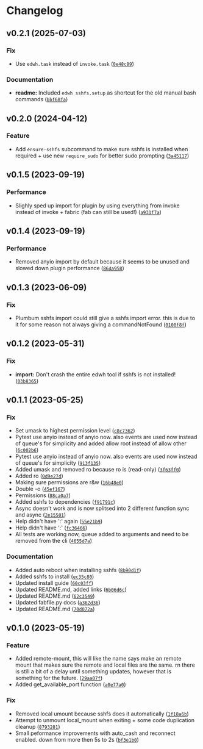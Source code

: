 # Changelog

<!--next-version-placeholder-->

## v0.2.1 (2025-07-03)

### Fix

* Use `edwh.task` instead of `invoke.task` ([`0e48c89`](https://github.com/educationwarehouse/edwh-sshfs-plugin/commit/0e48c89bf82d180d2adc9a276acc773dea20aa4b))

### Documentation

* **readme:** Included `edwh sshfs.setup` as shortcut for the old manual bash commands ([`bbf68fa`](https://github.com/educationwarehouse/edwh-sshfs-plugin/commit/bbf68fac73f4f7b0f0c22aa003d8e208e7533e77))

## v0.2.0 (2024-04-12)

### Feature

* Add `ensure-sshfs` subcommand to make sure sshfs is installed when required + use new `require_sudo` for better sudo prompting ([`3a45117`](https://github.com/educationwarehouse/edwh-sshfs-plugin/commit/3a451176a7cffaa6af51b052436a34644c79d831))

## v0.1.5 (2023-09-19)
### Performance
* Slighly sped up import for plugin by using everything from invoke instead of invoke + fabric (fab can still be used!) ([`a931f7a`](https://github.com/educationwarehouse/edwh-sshfs-plugin/commit/a931f7acdee27905077c2c54ea64626980a11ec7))

## v0.1.4 (2023-09-19)
### Performance
* Removed anyio import by default because it seems to be unused and slowed down plugin performance ([`864a958`](https://github.com/educationwarehouse/edwh-sshfs-plugin/commit/864a958daea419f53479014bf8956dabfa678823))

## v0.1.3 (2023-06-09)
### Fix
* Plumbum sshfs import could still give a sshfs import error. this is due to it for some reason not always giving a commandNotFound ([`0100f8f`](https://github.com/educationwarehouse/edwh-sshfs-plugin/commit/0100f8fa9ec664f1a07a269e8c89873560dbd139))

## v0.1.2 (2023-05-31)
### Fix
* **import:** Don't crash the entire edwh tool if sshfs is not installed! ([`03b8365`](https://github.com/educationwarehouse/edwh-sshfs-plugin/commit/03b836576b36d3c814a9678ad0b98fd12a7e246f))

## v0.1.1 (2023-05-25)
### Fix
* Set umask to highest permission level ([`c8c7362`](https://github.com/educationwarehouse/edwh-sshfs-plugin/commit/c8c7362b8ea77c0ec62672bdaaa798b388806c89))
* Pytest use anyio instead of anyio now. also events are used now instead of queue's for simplicity and added allow root instead of allow other ([`6c002b6`](https://github.com/educationwarehouse/edwh-sshfs-plugin/commit/6c002b681e77a6f31ee135468bf541601b0e5a55))
* Pytest use anyio instead of anyio now. also events are used now instead of queue's for simplicity ([`913f135`](https://github.com/educationwarehouse/edwh-sshfs-plugin/commit/913f135e167bf83f5bec3ce6340c81c2e85f75f3))
* Added umask and removed ro because ro is (read-only) ([`3f63ff0`](https://github.com/educationwarehouse/edwh-sshfs-plugin/commit/3f63ff0c7fde0b21b1e369cbf3693c60252ad6dd))
* Added ro ([`0d9e27d`](https://github.com/educationwarehouse/edwh-sshfs-plugin/commit/0d9e27daa3eb31f7c28c4129869675cd530562ab))
* Making sure permissions are r&w ([`16b48e0`](https://github.com/educationwarehouse/edwh-sshfs-plugin/commit/16b48e00a64289280e66debd14148ed95647e265))
* Double -o ([`45ef167`](https://github.com/educationwarehouse/edwh-sshfs-plugin/commit/45ef1670a8a7751fba0b9b01a025976d596dffc4))
* Permissions ([`88ca0a7`](https://github.com/educationwarehouse/edwh-sshfs-plugin/commit/88ca0a7d13fe602b607d0575a14a7ac8bf0cce50))
* Added sshfs to dependencies ([`f91791c`](https://github.com/educationwarehouse/edwh-sshfs-plugin/commit/f91791c2492b3f52c35c578e4b80ae99b0633b77))
* Async doesn't work and is now splitsed into 2 different function sync and async ([`2e15501`](https://github.com/educationwarehouse/edwh-sshfs-plugin/commit/2e15501629cd478415f04b1151a5e908cd2797a0))
* Help didn't have ':' again ([`55e21b9`](https://github.com/educationwarehouse/edwh-sshfs-plugin/commit/55e21b9bf232f38c4cb7cad3df49c8c214783bc3))
* Help didn't have ':' ([`fc36466`](https://github.com/educationwarehouse/edwh-sshfs-plugin/commit/fc36466f06e883df0fb98b9a6e7c60fdcae291dd))
* All tests are working now, queue added to arguments and need to be removed from the cli ([`4655d7a`](https://github.com/educationwarehouse/edwh-sshfs-plugin/commit/4655d7aabcf85f135e31a0948290ce884c4dfef0))

### Documentation
* Added auto reboot when installing sshfs ([`8b90d1f`](https://github.com/educationwarehouse/edwh-sshfs-plugin/commit/8b90d1ff49e864c50814b6f929f79ee8675d98e3))
* Added sshfs to install ([`ec35c80`](https://github.com/educationwarehouse/edwh-sshfs-plugin/commit/ec35c80f6886157643b076d32d24f7bb6ff4dbab))
* Updated install guide ([`60c03ff`](https://github.com/educationwarehouse/edwh-sshfs-plugin/commit/60c03ffc1c3a294243cbd8419a9078f086816583))
* Updated README.md, added links ([`6b06d6c`](https://github.com/educationwarehouse/edwh-sshfs-plugin/commit/6b06d6c3208d00fa8a72be427d049200d49b7f75))
* Updated README.md ([`62c3549`](https://github.com/educationwarehouse/edwh-sshfs-plugin/commit/62c35499d8542aace4df77880528603ed0307c14))
* Updated fabfile.py docs ([`a362d36`](https://github.com/educationwarehouse/edwh-sshfs-plugin/commit/a362d369ca86bbd921829ea0b66e539304e64e39))
* Updated README.md ([`70d072a`](https://github.com/educationwarehouse/edwh-sshfs-plugin/commit/70d072aeff696b79ef7193686189eefbecd98d24))

## v0.1.0 (2023-05-19)
### Feature
* Added remote-mount, this will like the name says make an remote mount that makes sure the remote and local files are the same. rn there is still a bit of a delay until something updates, however that is something for the future. ([`29aa07f`](https://github.com/educationwarehouse/edwh-sshfs-plugin/commit/29aa07fcba70723e9a8930ff852284d0a075ad7e))
* Added get_available_port function ([`a0e77a0`](https://github.com/educationwarehouse/edwh-sshfs-plugin/commit/a0e77a06a2e6758fa6b11ea321f1a623535274fd))

### Fix
* Removed local umount because sshfs does it automatically ([`1f18a6b`](https://github.com/educationwarehouse/edwh-sshfs-plugin/commit/1f18a6b24503e21dc7756e39e3fa92138f9a9639))
* Attempt to unmount local_mount when exiting + some code duplication cleanup ([`8793281`](https://github.com/educationwarehouse/edwh-sshfs-plugin/commit/879328168e8fec0f96500be9903279f9c1ff0095))
* Small peformance improvements with auto_cash and reconnect enabled. down from more then 5s to 2s ([`bf3e1b0`](https://github.com/educationwarehouse/edwh-sshfs-plugin/commit/bf3e1b0419a489d35bc746980c0d8db91c8b1a3f))